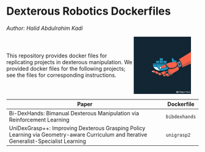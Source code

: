 <h1> Dexterous Robotics Dockerfiles </h1>

*Author: Halid Abdulrahim Kadi*


<div style="display:flex; align-items:center;">
  <div>
    <p>This repository provides docker files for replicating projects in dexterous manipulation. We provided docker files for the following projects; see the files for corresponding instructions.</p>
  </div>
  <img src="dext-docker.jpeg" alt="Description" width="150" height="150" style="margin-right:20px;">
</div>

| Paper                                                                                     | Dockerfile    |
|------------------------------------------------------------------------------------------|---------------------|
| Bi-DexHands: Bimanual Dexterous Manipulation via Reinforcement Learning                  | `bibdexhands`       |
| UniDexGrasp++: Improving Dexterous Grasping Policy Learning via Geometry-aware Curriculum and Iterative Generalist-Specialist Learning | `unigrasp2`         |